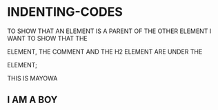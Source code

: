 # INDENTING-CODES
TO SHOW THAT AN ELEMENT IS A PARENT OF THE OTHER ELEMENT
I WANT TO SHOW THAT THE <P> ELEMENT, THE COMMENT AND THE H2 ELEMENT ARE UNDER THE <MAIN> ELEMENT;
<main>
  <P> THIS IS MAYOWA </P>
  <!-- INDENTATAION ILLUSTRATION -->
  <h2> I AM A BOY <h2>
</main>

